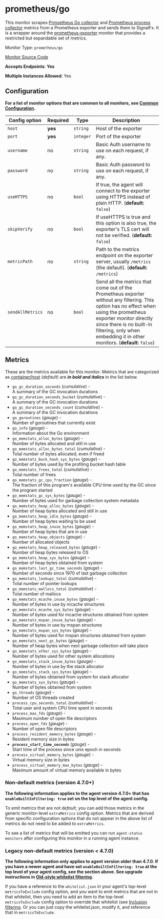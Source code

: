 <!--- GENERATED BY gomplate from scripts/docs/monitor-page.md.tmpl --->

# prometheus/go

This monitor scrapes [Prmoetheus Go
collector](https://godoc.org/github.com/prometheus/client_golang/prometheus#NewGoCollector)
and [Prometheus process
collector](https://godoc.org/github.com/prometheus/client_golang/prometheus#NewProcessCollector)
metrics from a Prometheus exporter and sends them to SignalFx.  It is a
wrapper around the [prometheus-exporter](./prometheus-exporter.md) monitor
that provides a restricted but expandable set of metrics.


Monitor Type: `prometheus/go`

[Monitor Source Code](https://github.com/signalfx/signalfx-agent/tree/master/internal/monitors/prometheus/go)

**Accepts Endpoints**: **Yes**

**Multiple Instances Allowed**: Yes

## Configuration

**For a list of monitor options that are common to all monitors, see [Common
Configuration](../monitor-config.md#common-configuration).**


| Config option | Required | Type | Description |
| --- | --- | --- | --- |
| `host` | **yes** | `string` | Host of the exporter |
| `port` | **yes** | `integer` | Port of the exporter |
| `username` | no | `string` | Basic Auth username to use on each request, if any. |
| `password` | no | `string` | Basic Auth password to use on each request, if any. |
| `useHTTPS` | no | `bool` | If true, the agent will connect to the exporter using HTTPS instead of plain HTTP. (**default:** `false`) |
| `skipVerify` | no | `bool` | If useHTTPS is true and this option is also true, the exporter's TLS cert will not be verified. (**default:** `false`) |
| `metricPath` | no | `string` | Path to the metrics endpoint on the exporter server, usually `/metrics` (the default). (**default:** `/metrics`) |
| `sendAllMetrics` | no | `bool` | Send all the metrics that come out of the Prometheus exporter without any filtering.  This option has no effect when using the prometheus exporter monitor directly since there is no built-in filtering, only when embedding it in other monitors. (**default:** `false`) |


## Metrics

These are the metrics available for this monitor.
Metrics that are categorized as
[container/host](https://docs.signalfx.com/en/latest/admin-guide/usage.html#about-custom-bundled-and-high-resolution-metrics)
(*default*) are ***in bold and italics*** in the list below.


 - `go_gc_duration_seconds` (*cumulative*) - <br>    A summary of the GC invocation durations
 - `go_gc_duration_seconds_bucket` (*cumulative*) - <br>    A summary of the GC invocation durations
 - `go_gc_duration_seconds_count` (*cumulative*) - <br>    A summary of the GC invocation durations
 - `go_goroutines` (*gauge*) - <br>    Number of goroutines that currently exist
 - `go_info` (*gauge*) - <br>    Information about the Go environment
 - `go_memstats_alloc_bytes` (*gauge*) - <br>    Number of bytes allocated and still in use
 - `go_memstats_alloc_bytes_total` (*cumulative*) - <br>    Total number of bytes allocated, even if freed
 - `go_memstats_buck_hash_sys_bytes` (*gauge*) - <br>    Number of bytes used by the profiling bucket hash table
 - `go_memstats_frees_total` (*cumulative*) - <br>    Total number of frees
 - `go_memstats_gc_cpu_fraction` (*gauge*) - <br>    The fraction of this program's available CPU time used by the GC since the program started
 - `go_memstats_gc_sys_bytes` (*gauge*) - <br>    Number of bytes used for garbage collection system metadata
 - `go_memstats_heap_alloc_bytes` (*gauge*) - <br>    Number of heap bytes allocated and still in use
 - `go_memstats_heap_idle_bytes` (*gauge*) - <br>    Number of heap bytes waiting to be used
 - `go_memstats_heap_inuse_bytes` (*gauge*) - <br>    Number of heap bytes that are in use
 - `go_memstats_heap_objects` (*gauge*) - <br>    Number of allocated objects
 - `go_memstats_heap_released_bytes` (*gauge*) - <br>    Number of heap bytes released to OS
 - `go_memstats_heap_sys_bytes` (*gauge*) - <br>    Number of heap bytes obtained from system
 - `go_memstats_last_gc_time_seconds` (*gauge*) - <br>    Number of seconds since 1970 of last garbage collection
 - `go_memstats_lookups_total` (*cumulative*) - <br>    Total number of pointer lookups
 - `go_memstats_mallocs_total` (*cumulative*) - <br>    Total number of mallocs
 - `go_memstats_mcache_inuse_bytes` (*gauge*) - <br>    Number of bytes in use by mcache structures
 - `go_memstats_mcache_sys_bytes` (*gauge*) - <br>    Number of bytes used for mcache structures obtained from system
 - `go_memstats_mspan_inuse_bytes` (*gauge*) - <br>    Number of bytes in use by mspan structures
 - `go_memstats_mspan_sys_bytes` (*gauge*) - <br>    Number of bytes used for mspan structures obtained from system
 - `go_memstats_next_gc_bytes` (*gauge*) - <br>    Number of heap bytes when next garbage collection will take place
 - `go_memstats_other_sys_bytes` (*gauge*) - <br>    Number of bytes used for other system allocations
 - `go_memstats_stack_inuse_bytes` (*gauge*) - <br>    Number of bytes in use by the stack allocator
 - `go_memstats_stack_sys_bytes` (*gauge*) - <br>    Number of bytes obtained from system for stack allocator
 - `go_memstats_sys_bytes` (*gauge*) - <br>    Number of bytes obtained from system
 - `go_threads` (*gauge*) - <br>    Number of OS threads created
 - `process_cpu_seconds_total` (*cumulative*) - <br>    Total user and system CPU time spent in seconds
 - `process_max_fds` (*gauge*) - <br>    Maximum number of open file descriptors
 - `process_open_fds` (*gauge*) - <br>    Number of open file descriptors
 - `process_resident_memory_bytes` (*gauge*) - <br>    Resident memory size in bytes
 - ***`process_start_time_seconds`*** (*gauge*) - <br>    Start time of the process since unix epoch in seconds
 - `process_virtual_memory_bytes` (*gauge*) - <br>    Virtual memory size in bytes
 - `process_virtual_memory_max_bytes` (*gauge*) - <br>    Maximum amount of virtual memory available in bytes

### Non-default metrics (version 4.7.0+)

**The following information applies to the agent version 4.7.0+ that has
`enableBuiltInFiltering: true` set on the top level of the agent config.**

To emit metrics that are not _default_, you can add those metrics in the
generic monitor-level `extraMetrics` config option.  Metrics that are derived
from specific configuration options that do not appear in the above list of
metrics do not need to be added to `extraMetrics`.

To see a list of metrics that will be emitted you can run `agent-status
monitors` after configuring this monitor in a running agent instance.

### Legacy non-default metrics (version < 4.7.0)

**The following information only applies to agent version older than 4.7.0. If
you have a newer agent and have set `enableBuiltInFiltering: true` at the top
level of your agent config, see the section above. See upgrade instructions in
[Old-style whitelist filtering](../legacy-filtering.md#old-style-whitelist-filtering).**

If you have a reference to the `whitelist.json` in your agent's top-level
`metricsToExclude` config option, and you want to emit metrics that are not in
that whitelist, then you need to add an item to the top-level
`metricsToInclude` config option to override that whitelist (see [Inclusion
filtering](../legacy-filtering.md#inclusion-filtering).  Or you can just
copy the whitelist.json, modify it, and reference that in `metricsToExclude`.



